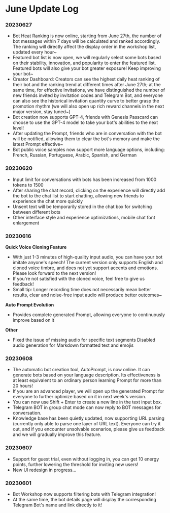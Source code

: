 # June Update Log

### 20230627

* Bot Heat Ranking is now online, starting from June 27th, the number of bot messages within 7 days will be calculated and ranked accordingly. The ranking will directly affect the display order in the workshop list, updated every hour~
* Featured bot list is now open, we will regularly select some bots based on their stability, innovation, and popularity to enter the featured list. Featured bots will also give your bot greater exposure! Keep improving your bot~
* Creator Dashboard: Creators can see the highest daily heat ranking of their bot and the ranking trend at different times after June 27th; at the same time, for effective invitations, we have distinguished the number of new friends invited by invitation codes and Telegram Bot, and everyone can also see the historical invitation quantity curve to better grasp the promotion rhythm (we will also open up rich reward channels in the next major version, stay tuned~)
* Bot creation now supports GPT-4, friends with Genesis Passcard can choose to use the GPT-4 model to take your bot's abilities to the next level!
* After updating the Prompt, friends who are in conversation with the bot will be notified, allowing them to clear the bot's memory and make the latest Prompt effective~
* Bot public voice samples now support more language options, including: French, Russian, Portuguese, Arabic, Spanish, and German

### 20230620

* Input limit for conversations with bots has been increased from 1000 tokens to 1500
* After sharing the chat record, clicking on the experience will directly add the bot to the chat list to start chatting, allowing new friends to experience the chat more quickly
* Unsent text will be temporarily stored in the chat box for switching between different bots
* Other interface style and experience optimizations, mobile chat font enlargement

### 20230616

**Quick Voice Cloning Feature**&#x20;

* With just 1-3 minutes of high-quality input audio, you can have your bot imitate anyone's speech! The current version only supports English and cloned voice timbre, and does not yet support accents and emotions. Please look forward to the next version!&#x20;
* If you're not satisfied with the cloned voice, feel free to give us feedback!&#x20;
* Small tip: Longer recording time does not necessarily mean better results, clear and noise-free input audio will produce better outcomes~

**Auto Prompt Evolution**&#x20;

* Provides complete generated Prompt, allowing everyone to continuously improve based on it

**Other**&#x20;

* Fixed the issue of missing audio for specific text segments Disabled audio generation for Markdown formatted text and emojis

### 20230608

* The automatic bot creation tool, AutoPrompt, is now online. It can generate bots based on your language description. Its effectiveness is at least equivalent to an ordinary person learning Prompt for more than 20 hours!
* If you are an advanced player, we will open up the generated Prompt for everyone to further optimize based on it in next week's version.
* You can now use Shift + Enter to create a new line in the text input box.
* Telegram BOT in group chat mode can now reply to BOT messages for conversation.
* Knowledge base has been quietly updated, now supporting URL parsing (currently only able to parse one layer of URL text). Everyone can try it out, and if you encounter unsolvable scenarios, please give us feedback and we will gradually improve this feature.

### 20230607

* Support for guest trial, even without logging in, you can get 10 energy points, further lowering the threshold for inviting new users!
* New UI redesign in progress…

### 20230601

* Bot Workshop now supports filtering bots with Telegram integration!
* At the same time, the bot details page will display the corresponding Telegram Bot's name and link directly to it!